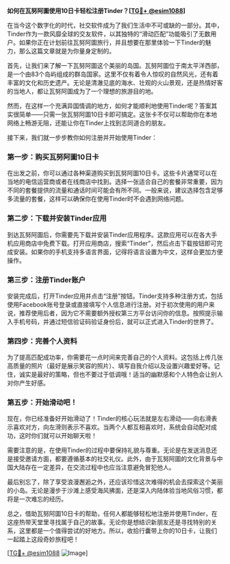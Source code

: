 **如何在瓦努阿圖使用10日卡轻松注册Tinder？[[TG💪+ @esim1088](https://t.me/s/esim1088)]**

在当今这个数字化的时代，社交软件成为了我们生活中不可或缺的一部分。其中，Tinder作为一款风靡全球的交友软件，以其独特的“滑动匹配”功能吸引了无数用户。如果你正在计划前往瓦努阿圖旅行，并且想要在那里体验一下Tinder的魅力，那么这篇文章就是为你量身定制的。

首先，让我们来了解一下瓦努阿圖这个美丽的岛国。瓦努阿圖位于南太平洋西部，是一个由83个岛屿组成的群岛国家。这里不仅有着令人惊叹的自然风光，还有着丰富的文化和历史遗产。无论是清澈见底的海水、壮观的火山景观，还是热情好客的当地人，都让瓦努阿圖成为了一个理想的旅游目的地。

然而，在这样一个充满异国情调的地方，如何才能顺利地使用Tinder呢？答案其实很简单——只需一张瓦努阿圖10日卡即可搞定。这张卡不仅可以帮助你在本地网络上畅游无阻，还能让你在Tinder上找到志同道合的朋友。

接下来，我们就一步步教你如何注册并开始使用Tinder：

### 第一步：购买瓦努阿圖10日卡

在出发之前，你可以通过各种渠道购买到瓦努阿圖10日卡。这些卡片通常可以在当地的电信运营商或者在线商店中找到。选择一张适合自己的套餐非常重要，因为不同的套餐提供的流量和通话时间可能会有所不同。一般来说，建议选择包含足够多流量的套餐，这样可以确保你在使用Tinder时不会遇到网络问题。

### 第二步：下载并安装Tinder应用

到达瓦努阿圖后，你需要先下载并安装Tinder应用程序。这款应用可以在各大手机应用商店中免费下载。打开应用商店，搜索“Tinder”，然后点击下载按钮即可完成安装。如果你的手机支持多语言界面，记得将语言设置为中文，这样会更加方便操作。

### 第三步：注册Tinder账户

安装完成后，打开Tinder应用并点击“注册”按钮。Tinder支持多种注册方式，包括使用Facebook账号登录或直接填写个人信息进行注册。对于初次使用的用户来说，推荐使用后者，因为它不需要额外授权第三方平台访问你的信息。按照提示输入手机号码，并通过短信验证码验证身份后，就可以正式进入Tinder的世界了。

### 第四步：完善个人资料

为了提高匹配成功率，你需要花一点时间来完善自己的个人资料。这包括上传几张高质量的照片（最好是展示笑容的照片）、填写自我介绍以及设置兴趣爱好等。记住，诚实是最好的策略，但也不要过于低调哦！适当的幽默感和个人特色会让别人对你产生好感。

### 第五步：开始滑动吧！

现在，你已经准备好开始滑动了！Tinder的核心玩法就是左右滑动——向右滑表示喜欢对方，向左滑则表示不喜欢。当两个人都互相喜欢时，系统会自动配对成功，这时你们就可以开始聊天啦！

需要注意的是，在使用Tinder的过程中要保持礼貌与尊重。无论是在发送消息还是接受邀请方面，都要遵循基本的社交礼仪。此外，由于瓦努阿圖的文化背景与中国大陆存在一定差异，在交流过程中也应当注意避免冒犯他人。

最后别忘了，除了享受浪漫邂逅之外，还应该珍惜这次难得的机会去探索这个美丽的小岛。无论是漫步于沙滩上感受海风拂面，还是深入内陆体验当地风俗习惯，都将是一次难忘的经历。

总之，借助瓦努阿圖10日卡的帮助，任何人都能够轻松地注册并使用Tinder，在这座热带天堂里寻找属于自己的故事。无论你是想结识新朋友还是寻找特别的关系，这里都是一个值得尝试的好地方。所以，收拾行囊带上你的10日卡，让我们一起踏上这段奇妙旅程吧！

[[TG💪+ @esim1088](https://t.me/s/esim1088) ![Image](https://i.postimg.cc/4NQfJmqS/Snipaste-2025-05-13-00-14-12.png)]